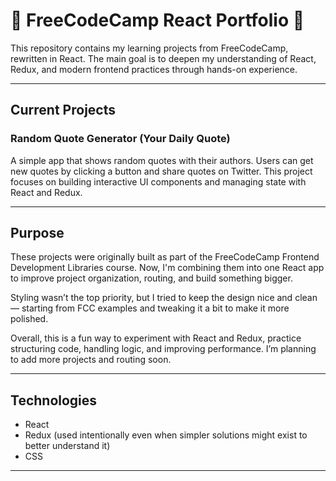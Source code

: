 # 🌟 FreeCodeCamp React Portfolio 🌟

This repository contains my learning projects from FreeCodeCamp, rewritten in React. The main goal is to deepen my understanding of React, Redux, and modern frontend practices through hands-on experience.

---

## Current Projects

### Random Quote Generator (Your Daily Quote)

A simple app that shows random quotes with their authors. Users can get new quotes by clicking a button and share quotes on Twitter. This project focuses on building interactive UI components and managing state with React and Redux.

---

## Purpose

These projects were originally built as part of the FreeCodeCamp Frontend Development Libraries course. Now, I'm combining them into one React app to improve project organization, routing, and build something bigger.

Styling wasn’t the top priority, but I tried to keep the design nice and clean — starting from FCC examples and tweaking it a bit to make it more polished.

Overall, this is a fun way to experiment with React and Redux, practice structuring code, handling logic, and improving performance. I’m planning to add more projects and routing soon.

---

## Technologies

- React  
- Redux (used intentionally even when simpler solutions might exist to better understand it)  
- CSS

---
